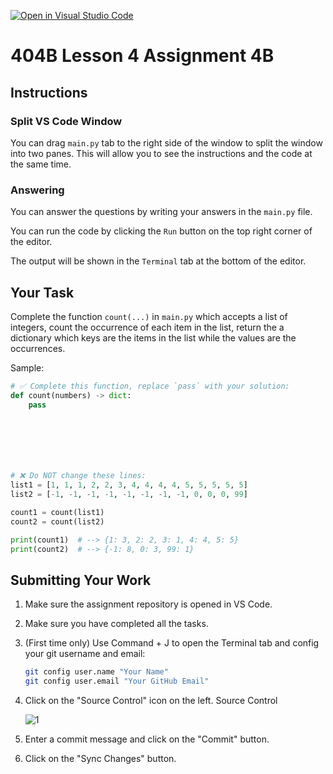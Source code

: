 [![Open in Visual Studio Code](https://classroom.github.com/assets/open-in-vscode-2e0aaae1b6195c2367325f4f02e2d04e9abb55f0b24a779b69b11b9e10269abc.svg)](https://classroom.github.com/online_ide?assignment_repo_id=18340962&assignment_repo_type=AssignmentRepo)
# 404B Lesson 4 Assignment 4B

## Instructions

### Split VS Code Window

You can drag `main.py` tab to the right side of the window to split the window into two panes. This will allow you to see the instructions and the code at the same time.

### Answering

You can answer the questions by writing your answers in the `main.py` file.

You can run the code by clicking the `Run` button on the top right corner of the editor.

The output will be shown in the `Terminal` tab at the bottom of the editor.

## Your Task

Complete the function `count(...)` in `main.py` which accepts a list of integers, count the occurrence of each item in the list, return the a dictionary which keys are the items in the list while the values are the occurrences.

Sample:

```python
# ✅ Complete this function, replace `pass` with your solution:
def count(numbers) -> dict:
    pass





    

# ❌ Do NOT change these lines:
list1 = [1, 1, 1, 2, 2, 3, 4, 4, 4, 4, 5, 5, 5, 5, 5]
list2 = [-1, -1, -1, -1, -1, -1, -1, -1, 0, 0, 0, 99]

count1 = count(list1)
count2 = count(list2)

print(count1)  # --> {1: 3, 2: 2, 3: 1, 4: 4, 5: 5}
print(count2)  # --> {-1: 8, 0: 3, 99: 1}

```
  
## Submitting Your Work

1. Make sure the assignment repository is opened in VS Code.

2. Make sure you have completed all the tasks.

3. (First time only)
Use Command + J to open the Terminal tab and config your git username and email:

    ```bash
    git config user.name "Your Name"
    git config user.email "Your GitHub Email"
    ```

4. Click on the "Source Control" icon on the left. Source Control

    ![1](https://github.com/BlueinnoClassroom/404B-L2.1-Template/assets/155412668/2c31026e-c14d-484f-bb9e-dc87189a0216)

5. Enter a commit message and click on the "Commit" button.

6. Click on the "Sync Changes" button.
